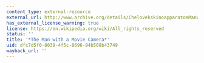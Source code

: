 ```yaml
---
content_type: external-resource
external_url: http://www.archive.org/details/ChelovekskinoapparatomManWithAMovieCamera
has_external_license_warning: true
license: https://en.wikipedia.org/wiki/All_rights_reserved
status: ''
title: '*The Man with a Movie Camera*'
uid: dfc7d5f0-8039-4f5c-8696-94b508b43749
wayback_url: ''
---
```

